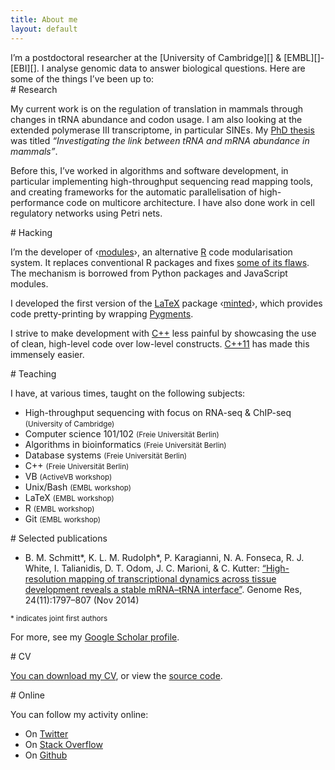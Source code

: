 ```yaml
---
title: About me
layout: default
---
```


<section>
I’m a postdoctoral researcher at the [University of Cambridge][] &
[EMBL][]-[EBI][]. I analyse genomic data to answer biological questions. Here
are some of the things I’ve been up to:
</section>

<section>
# Research

My current work is on the regulation of translation in mammals through changes
in tRNA abundance and codon usage. I am also looking at the extended polymerase
III transcriptome, in particular SINEs. My [PhD thesis][] was titled
*“Investigating the link between tRNA and mRNA abundance in mammals”*.

Before this, I’ve worked in algorithms and software development, in particular
implementing high-throughput sequencing read mapping tools, and creating
frameworks for the automatic parallelisation of high-performance code on
multicore architecture. I have also done work in cell regulatory networks using
Petri nets.
</section>

<section>
# Hacking

I’m the developer of ‹[modules][]›, an alternative [R][] code modularisation
system. It replaces conventional R packages and fixes [some of its
flaws][modules-rationale]. The mechanism is borrowed from Python packages and
JavaScript modules.

I developed the first version of the [LaTeX][] package ‹[minted][]›, which
provides code pretty-printing by wrapping [Pygments][].

I strive to make development with [C++][] less painful by showcasing the use of
clean, high-level code over low-level constructs. [C++11][] has made this
immensely easier.
</section>

<section>
# Teaching

I have, at various times, taught on the following subjects:

* High-throughput sequencing with focus on RNA-seq & ChIP-seq
  <small>(University of Cambridge)</small>
* Computer science 101/102 <small>(Freie Universität Berlin)</small>
* Algorithms in bioinformatics <small>(Freie Universität Berlin)</small>
* Database systems <small>(Freie Universität Berlin)</small>
* C++ <small>(Freie Universität Berlin)</small>
* VB <small>(ActiveVB workshop)</small>
* Unix/Bash <small>(EMBL workshop)</small>
* LaTeX <small>(EMBL workshop)</small>
* R <small>(EMBL workshop)</small>
* Git <small>(EMBL workshop)</small>
</section>

<section>
# Selected publications

* <span class="bib authors">B. M. Schmitt\*, K. L. M. Rudolph\*, P. Karagianni,
  N. A. Fonseca, R. J. White, I. Talianidis, D. T. Odom, J. C. Marioni, & C.
  Kutter</span>: [<span class="bib title">“High-resolution mapping of
  transcriptional dynamics across tissue development reveals a stable mRNA–tRNA
  interface”</span>][bib-1]. <span class="bib journal">Genome Res</span>, <span
  class="bib issue">24(11):1797–807</span> (<span class="bib date">Nov
  2014</span>)

<small>\* indicates joint first authors</small>

For more, see my [Google Scholar profile][].
</section>

<section>
# CV

[You can download my CV][cv], or view the [source code][cv-source].
</section>

<section>
# Online

You can follow my activity online:

* On [Twitter][]
* On [Stack Overflow][]
* On [Github][]
</section>

[University of Cambridge]: http://www.cam.ac.uk/
[EMBL]: http://embl.org
[EBI]: http://www.ebi.ac.uk
[PhD thesis]: https://github.com/klmr/thesis
[R]: http://r-project.org
[modules]: https://github.com/klmr/modules
[modules-rationale]: https://github.com/klmr/modules/wiki/Design-rationale
[LaTeX]: https://www.latex-project.org/
[minted]: http://ctan.org/pkg/minted
[Pygments]: http://pygments.org/
[C++]: https://isocpp.org/
[C++11]: https://en.wikipedia.org/wiki/C%2B%2B11
[C++ for loop]: https://github.com/klmr/cpp-ranges
[Google Scholar profile]: https://scholar.google.com/citations?user=ALuSMe8AAAAJ&hl=en
[bib-1]: http://dx.doi.org/10.1101/gr.176784.114
[cv]: …
[cv-source]: https://github.com/klmr/cv
[Twitter]: http://twitter.com/klmr
[Stack Overflow]: stackoverflow.com/users/1968/konrad-rudolph
[Github]: https://github.com/klmr
